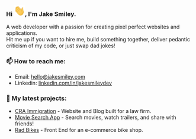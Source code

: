 ### Hi <img src="https://github.com/jakesmileydev/jakesmileydev/blob/main/wave.gif?raw=true" width="30" height="30" />, I'm Jake Smiley.
A web developer with a passion for creating pixel perfect websites and applications.<br> Hit me up if you want to hire me, build something together, deliver pedantic criticism of my code, or just swap dad jokes!

### 📫 How to reach me:

- Email: [hello@jakesmiley.com](mailto:hello@jakesmiley.com)
- Linkedin: [linkedin.com/in/jakesmileydev](https://www.linkedin.com/in/jakesmileydev/)

### 🌱 My latest projects:

- [CRA Immigration](https://github.com/jakesmileydev/cra-immigration) - Website and Blog built for a law firm.
- [Movie Search App](https://github.com/jakesmileydev/moviesearchapp) - Search movies, watch trailers, and share with friends!
- [Rad Bikes](https://github.com/jakesmileydev/radBikes) - Front End for an e-commerce bike shop.





<!---
jakesmileydev/jakesmileydev is a ✨ special ✨ repository because its `README.md` (this file) appears on your GitHub profile.
You can click the Preview link to take a look at your changes.
--->
